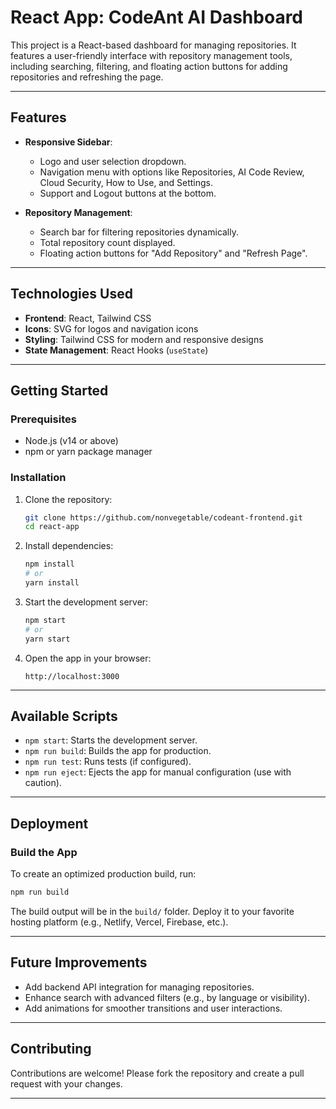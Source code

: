 # React App: CodeAnt AI Dashboard

This project is a React-based dashboard for managing repositories. It features a user-friendly interface with repository management tools, including searching, filtering, and floating action buttons for adding repositories and refreshing the page.

---

## Features

- **Responsive Sidebar**:
  - Logo and user selection dropdown.
  - Navigation menu with options like Repositories, AI Code Review, Cloud Security, How to Use, and Settings.
  - Support and Logout buttons at the bottom.

- **Repository Management**:
  - Search bar for filtering repositories dynamically.
  - Total repository count displayed.
  - Floating action buttons for "Add Repository" and "Refresh Page".

---

## Technologies Used

- **Frontend**: React, Tailwind CSS
- **Icons**: SVG for logos and navigation icons
- **Styling**: Tailwind CSS for modern and responsive designs
- **State Management**: React Hooks (`useState`)

---

## Getting Started

### Prerequisites
- Node.js (v14 or above)
- npm or yarn package manager

### Installation

1. Clone the repository:
   ```bash
   git clone https://github.com/nonvegetable/codeant-frontend.git
   cd react-app
   ```

2. Install dependencies:
   ```bash
   npm install
   # or
   yarn install
   ```

3. Start the development server:
   ```bash
   npm start
   # or
   yarn start
   ```

4. Open the app in your browser:
   ```
   http://localhost:3000
   ```

---

## Available Scripts

- `npm start`: Starts the development server.
- `npm run build`: Builds the app for production.
- `npm run test`: Runs tests (if configured).
- `npm run eject`: Ejects the app for manual configuration (use with caution).

---

## Deployment

### Build the App
To create an optimized production build, run:
```bash
npm run build
```

The build output will be in the `build/` folder. Deploy it to your favorite hosting platform (e.g., Netlify, Vercel, Firebase, etc.).

---

## Future Improvements

- Add backend API integration for managing repositories.
- Enhance search with advanced filters (e.g., by language or visibility).
- Add animations for smoother transitions and user interactions.

---

## Contributing

Contributions are welcome! Please fork the repository and create a pull request with your changes.

---

